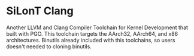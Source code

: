 # SiLonT Clang
Another LLVM and Clang Compiler Toolchain for Kernel Development that built with PGO. This toolchain targets the AArch32, AArch64, and x86 architectures. Binutils already included with this toolchains, so users doesn't needed to cloning binutils.
